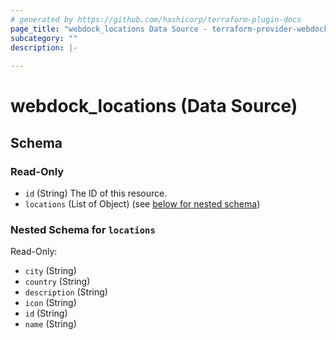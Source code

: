 ```yaml
---
# generated by https://github.com/hashicorp/terraform-plugin-docs
page_title: "webdock_locations Data Source - terraform-provider-webdock"
subcategory: ""
description: |-
  
---
```


# webdock_locations (Data Source)





<!-- schema generated by tfplugindocs -->
## Schema

### Read-Only

- `id` (String) The ID of this resource.
- `locations` (List of Object) (see [below for nested schema](#nestedatt--locations))

<a id="nestedatt--locations"></a>
### Nested Schema for `locations`

Read-Only:

- `city` (String)
- `country` (String)
- `description` (String)
- `icon` (String)
- `id` (String)
- `name` (String)
